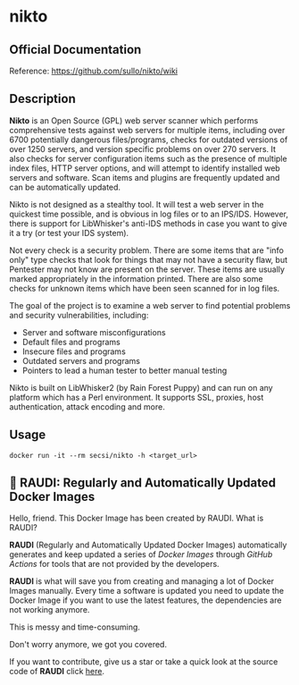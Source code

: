 # nikto

## Official Documentation
Reference: https://github.com/sullo/nikto/wiki

## Description
**Nikto** is an Open Source (GPL) web server scanner which performs comprehensive tests against web servers for multiple items, including over 6700 potentially dangerous files/programs, checks for outdated versions of over 1250 servers, and version specific problems on over 270 servers. It also checks for server configuration items such as the presence of multiple index files, HTTP server options, and will attempt to identify installed web servers and software. Scan items and plugins are frequently updated and can be automatically updated.

Nikto is not designed as a stealthy tool. It will test a web server in the quickest time possible, and is obvious in log files or to an IPS/IDS. However, there is support for LibWhisker's anti-IDS methods in case you want to give it a try (or test your IDS system).

Not every check is a security problem. There are some items that are "info only" type checks that look for things that may not have a security flaw, but Pentester may not know are present on the server. These items are usually marked appropriately in the information printed. There are also some checks for unknown items which have been seen scanned for in log files.

The goal of the project is to examine a web server to find potential problems and security vulnerabilities, including:

* Server and software misconfigurations
* Default files and programs
* Insecure files and programs
* Outdated servers and programs
* Pointers to lead a human tester to better manual testing

Nikto is built on LibWhisker2 (by Rain Forest Puppy) and can run on any platform which has a Perl environment. It supports SSL, proxies, host authentication, attack encoding and more.

## Usage
```
docker run -it --rm secsi/nikto -h <target_url>
```

## 🐳 RAUDI: Regularly and Automatically Updated Docker Images

Hello, friend. This Docker Image has been created by RAUDI. What is RAUDI?

**RAUDI** (Regularly and Automatically Updated Docker Images) automatically generates and keep updated a series of *Docker Images* through *GitHub Actions* for tools that are not provided by the developers.

**RAUDI** is what will save you from creating and managing a lot of Docker Images manually. Every time a software is updated you need to update the Docker Image if you want to use the latest features, the dependencies are not working anymore. 

This is messy and time-consuming. 

Don't worry anymore, we got you covered.

If you want to contribute, give us a star or take a quick look at the source code of **RAUDI** click [here](https://github.com/cybersecsi/RAUDI).